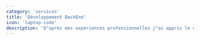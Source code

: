 ```yaml
---
category: 'services'
title: 'Dévoloppement BackEnd'
icon: 'laptop-code'
description: 'D"après mes expériences professionnelles j"ai appris le développement backend principalement avec le langage JAVA.'
---
```

